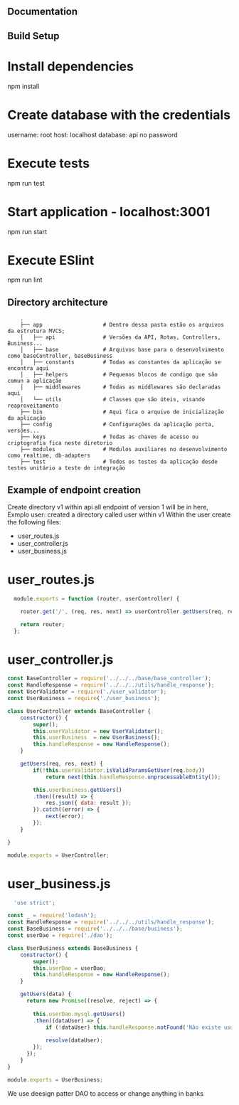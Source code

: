 ## Documentation

## Build Setup

# Install dependencies
npm install

# Create database with the credentials
username: root
host: localhost
database: api
no password

# Execute tests
npm run test

# Start application - localhost:3001
npm run start

# Execute ESlint
npm run lint

## Directory architecture
```
    .
    ├── app                   # Dentro dessa pasta estão os arquivos da estrutura MVCS;
    │   ├── api               # Versões da API, Rotas, Controllers, Business...
    │   ├── base              # Arquivos base para o desenvolvimento como baseController, baseBusiness
    │   ├── constants         # Todas as constantes da aplicação se encontra aqui
    │   ├── helpers           # Pequenos blocos de condigo que são comun a aplicação          
    │   ├── middlewares       # Todas as middlewares são declaradas aqui
    │   └── utils             # Classes que são úteis, visando reaproveitamento
    ├── bin                   # Aqui fica o arquivo de inicialização da aplicação
    ├── config                # Configurações da aplicação porta, versões...
    ├── keys                  # Todas as chaves de acesso ou criptografia fica neste diretorio
    ├── modules               # Modulos auxiliares no desenvolvimento como realtime, db-adapters
    ├── test                  # Todos os testes da aplicação desde testes unitário a teste de integração
```

## Example of endpoint creation
Create directory v1 within api all endpoint of version 1 will be in here, Exmplo user:
created a directory called user within v1
Within the user create the following files:
* user_routes.js
* user_controller.js
* user_business.js

# user_routes.js
```javascript
  module.exports = function (router, userController) {

    router.get('/', (req, res, next) => userController.getUsers(req, res, next));

    return router;
  };
```

# user_controller.js
```javascript
const BaseController = require('../../../base/base_controller');
const HandleResponse = require('../../../utils/handle_response');
const UserValidator = require('./user_validator');
const UserBusiness = require('./user_business');

class UserController extends BaseController {
    constructor() {
        super();
        this.userValidator = new UserValidator();
        this.userBusiness  = new UserBusiness();
        this.handleResponse = new HandleResponse();
    }

    getUsers(req, res, next) {
        if(!this.userValidator.isValidParamsGetUser(req.body)) 
            return next(this.handleResponse.unprocessableEntity());

        this.userBusiness.getUsers()
        .then((result) => {
            res.json({ data: result });
        }).catch((error) => {
            next(error);
        });
    }

}

module.exports = UserController;
```

# user_business.js

```javascript
  'use strict';

const _ = require('lodash');
const HandleResponse = require('../../../utils/handle_response');
const BaseBusiness = require('../../../base/business');
const userDao = require('./dao');

class UserBusiness extends BaseBusiness {
    constructor() {
        super();
        this.userDao = userDao;
        this.handleResponse = new HandleResponse();
    }

    getUsers(data) {
      return new Promise((resolve, reject) => {
          
        this.userDao.mysql.getUsers()
        .then((dataUser) => {
            if (!dataUser) this.handleResponse.notFound('Não existe usuários');
            
            resolve(dataUser);
        });
      });
    }
}

module.exports = UserBusiness;
```

We use deesign patter DAO to access or change anything in banks